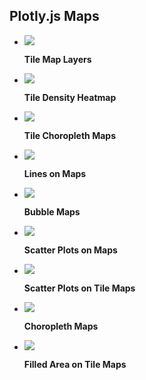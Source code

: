 ## Plotly.js Maps

<div class="grid cards" markdown>


-   [![](https://images.plot.ly/plotly-documentation/thumbnail/mapbox-layers.png)](examples/tile-map-layers.md)

    **Tile Map Layers**


-   [![](https://images.plot.ly/plotly-documentation/thumbnail/mapbox-density.png)](examples/tile-density-heatmap.md)

    **Tile Density Heatmap**


-   [![](https://images.plot.ly/plotly-documentation/thumbnail/mapbox-choropleth.png)](examples/tile-county-choropleth.md)

    **Tile Choropleth Maps**


-   [![](https://images.plot.ly/plotly-documentation/thumbnail/flight-paths.jpg)](examples/lines-on-maps.md)

    **Lines on Maps**



-   [![](https://images.plot.ly/plotly-documentation/thumbnail/bubble-map.jpg)](examples/bubble-maps.md)

    **Bubble Maps**


-   [![](https://images.plot.ly/plotly-documentation/thumbnail/scatter-plot-on-maps.jpg)](examples/scatter-plots-on-maps.md)

    **Scatter Plots on Maps**


-   [![](https://images.plot.ly/plotly-documentation/thumbnail/scatter-mapbox.jpg)](examples/scatter-tile-maps.md)

    **Scatter Plots on Tile Maps**



-   [![](https://images.plot.ly/plotly-documentation/thumbnail/choropleth.jpg)](examples/choropleth-maps.md)

    **Choropleth Maps**



-   [![](https://images.plot.ly/plotly-documentation/thumbnail/area.jpg)](examples/filled-area-on-map.md)

    **Filled Area on Tile Maps**



</div>